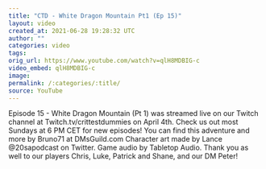 ```yaml
---
title: "CTD - White Dragon Mountain Pt1 (Ep 15)"
layout: video
created_at: 2021-06-28 19:28:32 UTC
author: ""
categories: video
tags: 
orig_url: https://www.youtube.com/watch?v=qlH8MDBIG-c
video_embed: qlH8MDBIG-c
image:
permalink: /:categories/:title/
source: YouTube
---
```

Episode 15 - White Dragon Mountain (Pt 1) was streamed live on our Twitch channel at Twitch.tv/crittestdummies on April 4th. Check us out most Sundays at 6 PM CET for new episodes! You can find this adventure and more by Bruno71 at DMsGuild.com Character art made by Lance @20sapodcast on Twitter. Game audio by Tabletop Audio. Thank you as well to our players Chris, Luke, Patrick and Shane, and our DM Peter!